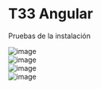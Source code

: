 # T33 Angular
Pruebas de la instalación

![image](https://user-images.githubusercontent.com/68342939/171365027-d81e30c3-34a3-44de-aa8f-75b2f660adad.png)
<br>
![image](https://user-images.githubusercontent.com/68342939/171365324-24c699b8-b46a-4c00-99d2-5e1c44f649a3.png)
<br>
![image](https://user-images.githubusercontent.com/68342939/171367352-9889fb0b-edce-44c7-95b2-3bd98ef697fa.png)
<br>
![image](https://user-images.githubusercontent.com/68342939/171365936-cd9dfbcd-4550-4de7-8f16-1377f77eee26.png)
